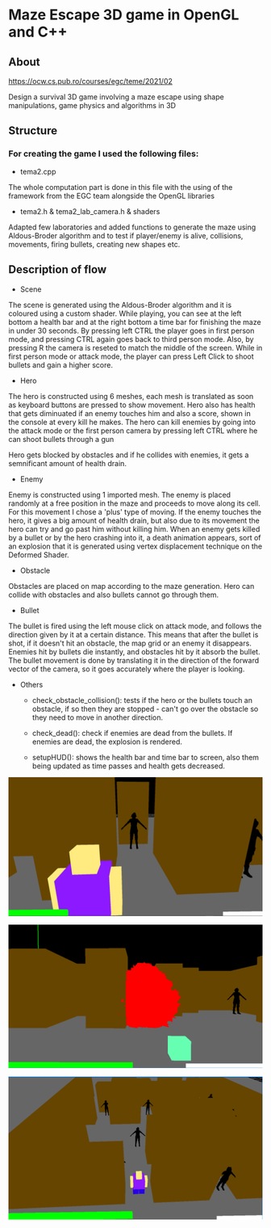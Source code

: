 # Maze Escape 3D game in OpenGL and C++

## About

https://ocw.cs.pub.ro/courses/egc/teme/2021/02

Design a survival 3D game involving a maze escape using shape manipulations, game physics and algorithms in 3D

## Structure

### For creating the game I used the following files:

- tema2.cpp 

The whole computation part is done in this file with the using of the framework from the EGC team alongside the OpenGL libraries

- tema2.h & tema2_lab_camera.h & shaders

Adapted few laboratories and added functions to generate the maze using Aldous-Broder algorithm and to test if player/enemy is alive, collisions, movements, firing bullets, creating new shapes etc.

## Description of flow

- Scene

The scene is generated using the Aldous-Broder algorithm and it is coloured using a custom shader. While playing, you can see at the left bottom a health bar and at the right bottom a time bar for finishing the maze in under 30 seconds. By pressing left CTRL the player goes in first person mode, and pressing CTRL again goes back to third person mode. Also, by pressing R the camera is reseted to match the middle of the screen. While in first person mode or attack mode, the player can press Left Click to shoot bullets and gain a higher score.

- Hero

The hero is constructed using 6 meshes, each mesh is translated as soon as keyboard buttons are pressed to show movement. Hero also has health that gets diminuated if an enemy touches him and also a score, shown in the console at every kill he makes. The hero can kill enemies by going into the
attack mode or the first person camera by pressing left CTRL where he can shoot bullets through a gun

Hero gets blocked by obstacles and if he collides with enemies, it gets a semnificant amount of health drain.

- Enemy

Enemy is constructed using 1 imported mesh. The enemy is placed randomly at a free position in the maze and proceeds to move along its cell. For this movement I chose a 'plus' type of moving. If the enemy touches the hero, it gives a big amount of health drain, but also due to its movement the hero can try and go past him without killing him. When an enemy gets killed by a bullet or by the hero crashing into it, a death animation appears, sort of an explosion that it is generated using vertex displacement technique on the Deformed Shader.

- Obstacle

Obstacles are placed on map according to the maze generation. Hero can collide with obstacles and also bullets cannot go through them.

- Bullet

The bullet is fired using the left mouse click on attack mode, and follows the direction given by it at a certain distance. This means that after the bullet is shot, if it doesn't hit an obstacle, the map grid or an enemy it disappears.
Enemies hit by bullets die instantly, and obstacles hit by it absorb the bullet. The bullet movement is done by translating it in the direction of the forward vector of the camera, so it goes accurately where the player is looking.

- Others

  - check_obstacle_collision(): tests if the hero or the bullets touch an obstacle, if so then they are stopped - can't go over the obstacle so they
need to move in another direction.

  - check_dead(): check if enemies are dead from the bullets. If enemies are dead, the explosion is rendered.

  - setupHUD(): shows the health bar and time bar to screen, also them being updated as time passes and health gets decreased.

![p1](ss1.png)

![p2](ss2.png)

![p3](ss3.png)
